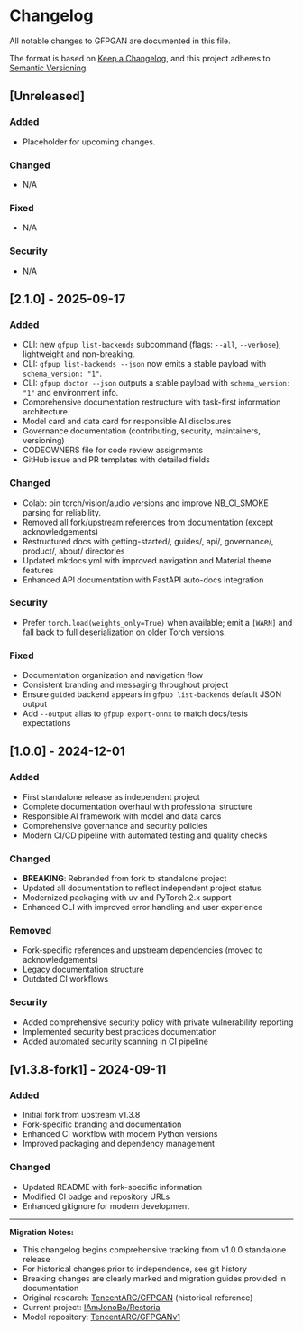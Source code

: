 <!-- markdownlint-disable MD024 -->
# Changelog

All notable changes to GFPGAN are documented in this file.

The format is based on [Keep a Changelog](https://keepachangelog.com/en/1.0.0/),
and this project adheres to [Semantic Versioning](https://semver.org/spec/v2.0.0.html).

## [Unreleased]

### Added

- Placeholder for upcoming changes.

### Changed

- N/A

### Fixed

- N/A

### Security

- N/A

## [2.1.0] - 2025-09-17

### Added

- CLI: new `gfpup list-backends` subcommand (flags: `--all`, `--verbose`);
  lightweight and non-breaking.
- CLI: `gfpup list-backends --json` now emits a stable payload with
  `schema_version: "1"`.
- CLI: `gfpup doctor --json` outputs a stable payload with
  `schema_version: "1"` and environment info.
- Comprehensive documentation restructure with task-first information
  architecture
- Model card and data card for responsible AI disclosures
- Governance documentation (contributing, security, maintainers, versioning)
- CODEOWNERS file for code review assignments
- GitHub issue and PR templates with detailed fields

### Changed

- Colab: pin torch/vision/audio versions and improve NB_CI_SMOKE parsing for reliability.
- Removed all fork/upstream references from documentation (except acknowledgements)
- Restructured docs with getting-started/, guides/, api/, governance/, product/,
  about/ directories
- Updated mkdocs.yml with improved navigation and Material theme features
- Enhanced API documentation with FastAPI auto-docs integration

### Security

- Prefer `torch.load(weights_only=True)` when available; emit a `[WARN]` and
  fall back to full deserialization on older Torch versions.

### Fixed

- Documentation organization and navigation flow
- Consistent branding and messaging throughout project
- Ensure `guided` backend appears in `gfpup list-backends` default JSON output
- Add `--output` alias to `gfpup export-onnx` to match docs/tests expectations


## [1.0.0] - 2024-12-01

### Added

- First standalone release as independent project
- Complete documentation overhaul with professional structure
- Responsible AI framework with model and data cards
- Comprehensive governance and security policies
- Modern CI/CD pipeline with automated testing and quality checks

### Changed

- **BREAKING**: Rebranded from fork to standalone project
- Updated all documentation to reflect independent project status
- Modernized packaging with uv and PyTorch 2.x support
- Enhanced CLI with improved error handling and user experience

### Removed

- Fork-specific references and upstream dependencies (moved to acknowledgements)
- Legacy documentation structure
- Outdated CI workflows

### Security

- Added comprehensive security policy with private vulnerability reporting
- Implemented security best practices documentation
- Added automated security scanning in CI pipeline

## [v1.3.8-fork1] - 2024-09-11

### Added

- Initial fork from upstream v1.3.8
- Fork-specific branding and documentation
- Enhanced CI workflow with modern Python versions
- Improved packaging and dependency management

### Changed

- Updated README with fork-specific information
- Modified CI badge and repository URLs
- Enhanced gitignore for modern development

---

**Migration Notes:**

- This changelog begins comprehensive tracking from v1.0.0 standalone release
- For historical changes prior to independence, see git history
- Breaking changes are clearly marked and migration guides provided in documentation
- Original research: [TencentARC/GFPGAN](https://github.com/TencentARC/GFPGAN)
  (historical reference)
- Current project: [IAmJonoBo/Restoria](https://github.com/IAmJonoBo/Restoria)
- Model repository: [TencentARC/GFPGANv1](https://huggingface.co/TencentARC/GFPGANv1)
